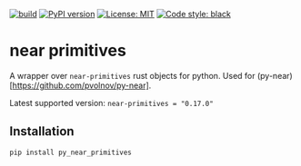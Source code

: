 

[![build](https://github.com/kevinheavey/pyonear/actions/workflows/build.yml/badge.svg)](https://github.com/kevinheavey/pyonear/actions/workflows/build.yml)
[![PyPI version](https://badge.fury.io/py/pyonear.svg)](https://badge.fury.io/py/pyonear)
[![License: MIT](https://img.shields.io/badge/License-MIT-yellow.svg)](https://github.com/kevinheavey/pyonear/blob/maim/LICENSE)
[![Code style: black](https://img.shields.io/badge/code%20style-black-000000.svg)](https://github.com/psf/black)

# near primitives

A wrapper over `near-primitives` rust objects for python. Used for (py-near)[https://github.com/pvolnov/py-near].

Latest supported version: `near-primitives = "0.17.0"`


## Installation

```
pip install py_near_primitives
```

